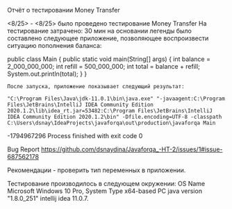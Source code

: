 Отчёт о тестировании Money Transfer

<8/25> - <8/25> было проведено  тестирование  Money Transfer 
На тестирование затрачено: 30 мин
на основании легенды было составлено следующее приложение, позволяющее воспроизвести ситуацию пополнения баланса:

public class Main {
    public static void main(String[] args) {
        int balance = 2_000_000_000;
        int refill = 500_000_000;
        int total = balance + refill;
        System.out.println(total);
    }
    }
    
    После запуска, приложение показывает следующий результат:
    
    "C:\Program Files\Java\jdk-11.0.1\bin\java.exe" "-javaagent:C:\Program Files\JetBrains\IntelliJ IDEA Community Edition 2020.1.2\lib\idea_rt.jar=53482:C:\Program Files\JetBrains\IntelliJ IDEA Community Edition 2020.1.2\bin" -Dfile.encoding=UTF-8 -classpath C:\Users\dsnay\IdeaProjects\javaforqa\out\production\javaforqa Main
-1794967296
Process finished with exit code 0

Bug Report https://github.com/dsnaydina/Javaforqa_-HT-2/issues/1#issue-687562178

Рекомендации - проверить тип переменных в приложении. 

Тестирование производилось в следующем окружении:
OS Name Microsoft Windows 10 Pro, System Type x64-based PC
java version "1.8.0_251" intellij idea 11.0.7.
